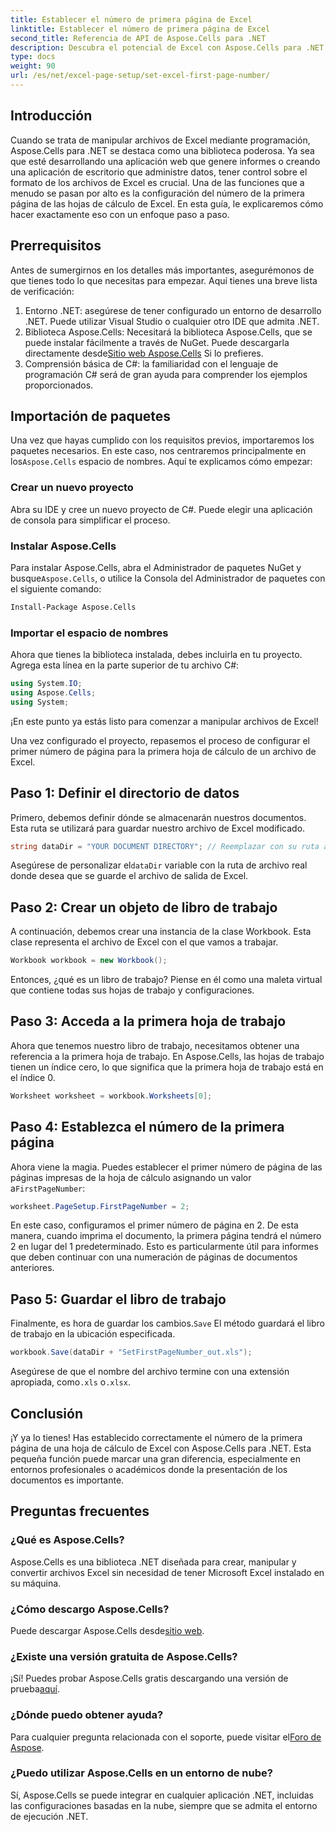 ```yaml
---
title: Establecer el número de primera página de Excel
linktitle: Establecer el número de primera página de Excel
second_title: Referencia de API de Aspose.Cells para .NET
description: Descubra el potencial de Excel con Aspose.Cells para .NET. Aprenda a establecer el primer número de página en sus hojas de cálculo sin esfuerzo con esta guía completa.
type: docs
weight: 90
url: /es/net/excel-page-setup/set-excel-first-page-number/
---
```

## Introducción

Cuando se trata de manipular archivos de Excel mediante programación, Aspose.Cells para .NET se destaca como una biblioteca poderosa. Ya sea que esté desarrollando una aplicación web que genere informes o creando una aplicación de escritorio que administre datos, tener control sobre el formato de los archivos de Excel es crucial. Una de las funciones que a menudo se pasan por alto es la configuración del número de la primera página de las hojas de cálculo de Excel. En esta guía, le explicaremos cómo hacer exactamente eso con un enfoque paso a paso.

## Prerrequisitos

Antes de sumergirnos en los detalles más importantes, asegurémonos de que tienes todo lo que necesitas para empezar. Aquí tienes una breve lista de verificación:

1. Entorno .NET: asegúrese de tener configurado un entorno de desarrollo .NET. Puede utilizar Visual Studio o cualquier otro IDE que admita .NET.
2.  Biblioteca Aspose.Cells: Necesitará la biblioteca Aspose.Cells, que se puede instalar fácilmente a través de NuGet. Puede descargarla directamente desde[Sitio web Aspose.Cells](https://releases.aspose.com/cells/net/) Si lo prefieres.
3. Comprensión básica de C#: la familiaridad con el lenguaje de programación C# será de gran ayuda para comprender los ejemplos proporcionados.

## Importación de paquetes

 Una vez que hayas cumplido con los requisitos previos, importaremos los paquetes necesarios. En este caso, nos centraremos principalmente en los`Aspose.Cells` espacio de nombres. Aquí te explicamos cómo empezar:

### Crear un nuevo proyecto

Abra su IDE y cree un nuevo proyecto de C#. Puede elegir una aplicación de consola para simplificar el proceso.

### Instalar Aspose.Cells

 Para instalar Aspose.Cells, abra el Administrador de paquetes NuGet y busque`Aspose.Cells`, o utilice la Consola del Administrador de paquetes con el siguiente comando:

```bash
Install-Package Aspose.Cells
```

### Importar el espacio de nombres

Ahora que tienes la biblioteca instalada, debes incluirla en tu proyecto. Agrega esta línea en la parte superior de tu archivo C#:

```csharp
using System.IO;
using Aspose.Cells;
using System;
```

¡En este punto ya estás listo para comenzar a manipular archivos de Excel!

Una vez configurado el proyecto, repasemos el proceso de configurar el primer número de página para la primera hoja de cálculo de un archivo de Excel.

## Paso 1: Definir el directorio de datos

Primero, debemos definir dónde se almacenarán nuestros documentos. Esta ruta se utilizará para guardar nuestro archivo de Excel modificado.

```csharp
string dataDir = "YOUR DOCUMENT DIRECTORY"; // Reemplazar con su ruta actual
```

 Asegúrese de personalizar el`dataDir` variable con la ruta de archivo real donde desea que se guarde el archivo de salida de Excel.

## Paso 2: Crear un objeto de libro de trabajo

A continuación, debemos crear una instancia de la clase Workbook. Esta clase representa el archivo de Excel con el que vamos a trabajar.

```csharp
Workbook workbook = new Workbook();
```

Entonces, ¿qué es un libro de trabajo? Piense en él como una maleta virtual que contiene todas sus hojas de trabajo y configuraciones.

## Paso 3: Acceda a la primera hoja de trabajo

Ahora que tenemos nuestro libro de trabajo, necesitamos obtener una referencia a la primera hoja de trabajo. En Aspose.Cells, las hojas de trabajo tienen un índice cero, lo que significa que la primera hoja de trabajo está en el índice 0.

```csharp
Worksheet worksheet = workbook.Worksheets[0];
```

## Paso 4: Establezca el número de la primera página

 Ahora viene la magia. Puedes establecer el primer número de página de las páginas impresas de la hoja de cálculo asignando un valor a`FirstPageNumber`:

```csharp
worksheet.PageSetup.FirstPageNumber = 2;
```

En este caso, configuramos el primer número de página en 2. De esta manera, cuando imprima el documento, la primera página tendrá el número 2 en lugar del 1 predeterminado. Esto es particularmente útil para informes que deben continuar con una numeración de páginas de documentos anteriores.

## Paso 5: Guardar el libro de trabajo

 Finalmente, es hora de guardar los cambios.`Save` El método guardará el libro de trabajo en la ubicación especificada.

```csharp
workbook.Save(dataDir + "SetFirstPageNumber_out.xls");
```

 Asegúrese de que el nombre del archivo termine con una extensión apropiada, como`.xls` o`.xlsx`.

## Conclusión

¡Y ya lo tienes! Has establecido correctamente el número de la primera página de una hoja de cálculo de Excel con Aspose.Cells para .NET. Esta pequeña función puede marcar una gran diferencia, especialmente en entornos profesionales o académicos donde la presentación de los documentos es importante.

## Preguntas frecuentes

### ¿Qué es Aspose.Cells?
Aspose.Cells es una biblioteca .NET diseñada para crear, manipular y convertir archivos Excel sin necesidad de tener Microsoft Excel instalado en su máquina.

### ¿Cómo descargo Aspose.Cells?
 Puede descargar Aspose.Cells desde[sitio web](https://releases.aspose.com/cells/net/).

### ¿Existe una versión gratuita de Aspose.Cells?
 ¡Sí! Puedes probar Aspose.Cells gratis descargando una versión de prueba[aquí](https://releases.aspose.com/).

### ¿Dónde puedo obtener ayuda?
Para cualquier pregunta relacionada con el soporte, puede visitar el[Foro de Aspose](https://forum.aspose.com/c/cells/9).

### ¿Puedo utilizar Aspose.Cells en un entorno de nube?
Sí, Aspose.Cells se puede integrar en cualquier aplicación .NET, incluidas las configuraciones basadas en la nube, siempre que se admita el entorno de ejecución .NET.